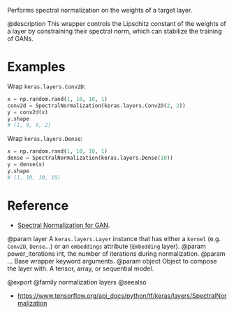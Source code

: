 Performs spectral normalization on the weights of a target layer.

@description
This wrapper controls the Lipschitz constant of the weights of a layer by
constraining their spectral norm, which can stabilize the training of GANs.

# Examples
Wrap `keras.layers.Conv2D`:
```python
x = np.random.rand(1, 10, 10, 1)
conv2d = SpectralNormalization(keras.layers.Conv2D(2, 2))
y = conv2d(x)
y.shape
# (1, 9, 9, 2)
```

Wrap `keras.layers.Dense`:
```python
x = np.random.rand(1, 10, 10, 1)
dense = SpectralNormalization(keras.layers.Dense(10))
y = dense(x)
y.shape
# (1, 10, 10, 10)
```

# Reference
- [Spectral Normalization for GAN](https://arxiv.org/abs/1802.05957).

@param layer A `keras.layers.Layer` instance that
    has either a `kernel` (e.g. `Conv2D`, `Dense`...)
    or an `embeddings` attribute (`Embedding` layer).
@param power_iterations int, the number of iterations during normalization.
@param ... Base wrapper keyword arguments.
@param object Object to compose the layer with. A tensor, array, or sequential model.

@export
@family normalization layers
@seealso
+ <https://www.tensorflow.org/api_docs/python/tf/keras/layers/SpectralNormalization>
